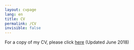 ```yaml
---
layout: cvpage
lang: en
title: CV
permalink: /CV
invisible: false
---
```


For a copy of my CV, please click [here](/assets/HARTNETT_CV_June2018.pdf) (Updated June 2018)
